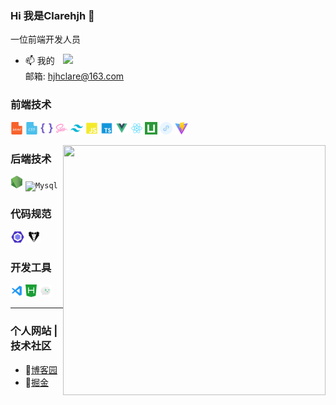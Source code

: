 ### Hi 我是Clarehjh 👋

一位前端开发人员

<img align="right" width="420" src="https://github-readme-stats.vercel.app/api?username=clarehjh&show_icons=true&icon_color=0078e7&title_color=0078e7&include_all_commits=true"/>

- 📫 我的邮箱: hjhclare@163.com




### 前端技术
<code><img height="20" src="./img/skill/Html.png" title="Html" /></code>
<code><img height="20" src="./img/skill/Css.png" title="Css" /></code>
<code><img height="20" src="./img/skill/Less.png" title="Less" /></code>
<code><img height="20" src="./img/skill/Sass.png" title="Sass" /></code>
<code><img height="20" src="./img/skill/Tailwindcss.png" title="Tailwindcss" /></code>
<code><img height="20" src="./img/skill/JavaScript.png" title="JavaScript" /></code>
<code><img height="20" src="./img/skill/Typescript.png" title="Typescript" /></code>
<code><img height="20" src="./img/skill/Vue.png" title="Vue" /></code>
<code><img height="20" src="./img/skill/React.png" title="React" /></code>
<code><img height="20" src="./img/skill/Uniapp.png" title="Uniapp" /></code>
<code><img height="20" src="./img/skill/Wxapp.png" title="微信小程序" /></code>
<code><img height="20" src="./img/skill/Vite.png" title="Vite" /></code>

<img align="right" width="420" height="400" src="https://github-readme-stats.vercel.app/api/top-langs/?username=clarehjh&layout=compact"/>


### 后端技术
<code><img height="20" src="./img/skill/Node.png" title="NodeJS" /></code>
<code><img height="20" src="./img/skill/Mysql.png" title="Mysql" /></code>

### 代码规范
<code><img height="20" src="./img/skill/Eslint.png" title="Eslint" /></code>
<code><img height="20" src="./img/skill/Stylelint.png" title="Stylelint" /></code>



### 开发工具
<code><img height="20" src="./img/skill/Vscode.png" title="Vscode" /></code>
<code><img height="20" src="./img/skill/HBilderX.png" title="HBilderX" /></code>
<code><img height="20" src="./img/skill/微信开发者工具.png" title="微信开发者工具" /></code>

---


### 个人网站 | 技术社区

* 📝[博客园](https://www.cnblogs.com/clarehjh/)
* 📝[掘金](https://juejin.cn/user/2885580832641213)
